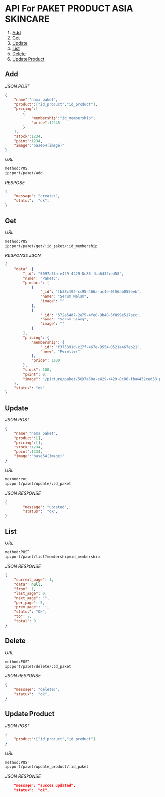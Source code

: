 # API For PAKET PRODUCT ASIA SKINCARE

1. [Add](#markdown-header-add-paket)
2. [Get](#markdown-header-get)
3. [Update](#markdown-header-update)
4. [List](#markdown-header-list)
5. [Delete](#markdown-header-delete)
6. [Update Product](#markdown-header0update-product)

## Add

*JSON POST*

``` json
{
    "name":"nama paket",
    "product":["id_product","id_product"],
    "pricing":[
        {
            "membership":"id_membership",
            "price":12345
        }
    ],
    "stock":1234,
    "point":1234,
    "image":"base64(image)"
}
```

*URL*

``` bash
method:POST
ip:port/paket/add
```

*RESPOSE*

``` json
{
    "message": "created",
    "status":  "ok",
}
```

## Get

*URL*

``` bash
method:POST
ip:port/paket/get/:id_paket/:id_membership
```

*RESPONSE JSON*

``` json
{
    "data": {
        "_id": "5097a50a-e429-4429-8c86-fba6432ced58",
        "name": "Paket1",
        "product": [
            {
                "_id": "fb38c192-cc95-466a-ac4e-0f56ab055eeb",
                "name": "Serum Malam",
                "image": ""
            },
            {
                "_id": "572a54d7-2e75-4fe0-9b48-5f899e517acc",
                "name": "Serum Siang",
                "image": ""
            }
        ],
        "pricing": {
            "membership": {
                "_id": "f375391d-c27f-467e-9554-0521a467eb21",
                "name": "Reseller"
            },
            "price": 1000
        },
        "stock": 100,
        "point": 0,
        "image": "/picture/paket/5097a50a-e429-4429-8c86-fba6432ced58.png"
    },
    "status": "ok"
}
```

## Update

*JSON POST*

``` json
{
    "name":"nama paket",
    "product":[],
    "pricing":[],
    "stock":1234,
    "point":1234,
    "image":"base64(image)"
}
```

*URL*

``` bash
method:POST
ip:port/paket/update/:id_paket
```

*JSON RESPONSE*

``` json
{
    	"message": "updated",
		"status":  "ok",
}
```

## List
*URL*

``` bash
method:POST
ip:port/paket/list?membership=id_membership
```
*JSON RESPONSE*
```json
{
    "current_page": 1,
    "data": null,
    "from": 1,
    "last_page": 0,
    "next_page": "",
    "per_page": 5,
    "prev_page": "",
    "status": "Ok",
    "to": 5,
    "total": 0
}
```

## Delete
*URL*

``` bash
method:POST
ip:port/paket/delete/:id_paket
```

*JSON RESPONSE*
```json
{
    "message": "deleted",
	"status":  "ok",
}
```

## Update Product
*JSON POST*
```json
{
    "product":["id_product","id_product"]
}
```

*URL*
``` bash
method:POST
ip:port/paket/update_product/:id_paket
```

*JSON RESPONSE*
```json
    "message": "succes updated",
	"status":  "ok",
```